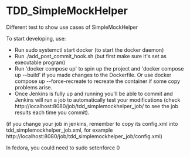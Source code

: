 # TDD_SimpleMockHelper
Different test to show use cases of SimpleMockHelper

To start developing, use:

- Run sudo systemctl start docker (to start the docker daemon)
- Run ./add_post_commit_hook.sh (but first make sure it's set as executable program)
- Run 'docker compose up' to spin up the project and 'docker compose up --build' if you made changes to the Dockerfile. Or use docker compose up --force-recreate to recreate the container if some copy problems arise.
- Once Jenkins is fully up and running you'll be able to commit and Jenkins will run a job to automatically test your modifications (check http://localhost:8080/job/tdd_simplemockhelper_job/ to see the job results each time you commit).

(if you change your job in jenkins, remember to copy its config.xml into tdd_simplemockhelper_job.xml, for example http://localhost:8080/job/tdd_simplemockhelper_job/config.xml)

In fedora, you could need to
sudo setenforce 0